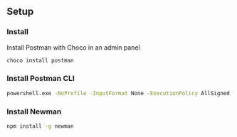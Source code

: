 ## Setup


### Install
Install Postman with Choco in an admin panel
```bash
choco install postman
```

### Install Postman CLI
```bash
powershell.exe -NoProfile -InputFormat None -ExecutionPolicy AllSigned -Command "[System.Net.ServicePointManager]::SecurityProtocol = 3072; iex ((New-Object System.Net.WebClient).DownloadString('https://dl-cli.pstmn.io/install/win64.ps1'))"
```

### Install Newman
```bash
npm install -g newman
```